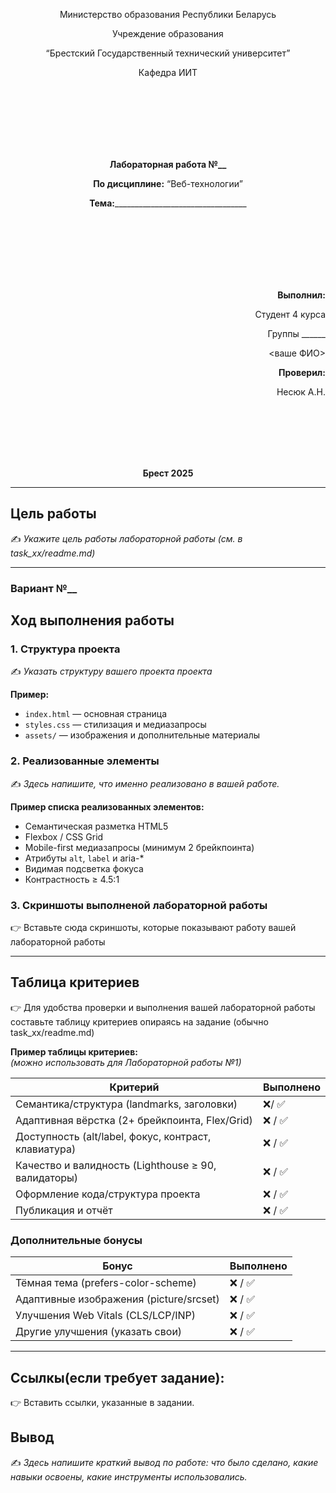 <p align="center">Министерство образования Республики Беларусь</p>
<p align="center">Учреждение образования</p>
<p align="center">“Брестский Государственный технический университет”</p>
<p align="center">Кафедра ИИТ</p>
<br><br><br><br><br><br>
<p align="center"><strong>Лабораторная работа №__</strong></p>
<p align="center"><strong>По дисциплине:</strong> “Веб-технологии”</p>
<p align="center"><strong>Тема:</strong>_________________________________</p>
<br><br><br><br><br><br>
<p align="right"><strong>Выполнил:</strong></p>
<p align="right">Студент 4 курса</p>
<p align="right">Группы ______</p>
<p align="right"><ваше ФИО></p>
<p align="right"><strong>Проверил:</strong></p>
<p align="right">Несюк А.Н.</p>
<br><br><br><br><br>
<p align="center"><strong>Брест 2025</strong></p>

---

## Цель работы

✍️ *Укажите цель работы лабораторной работы
(см. в task_xx/readme.md)* 

---

### Вариант №__

## Ход выполнения работы

### 1. Структура проекта

✍️ *Указать структуру вашего проекта проекта* 

<strong>Пример:</strong>

- `index.html` — основная страница  
- `styles.css` — стилизация и медиазапросы  
- `assets/` — изображения и дополнительные материалы  

### 2. Реализованные элементы
✍️ *Здесь напишите, что именно реализовано в вашей работе.*  

<strong>Пример списка реализованных элементов:</strong> 

- Семантическая разметка HTML5  
- Flexbox / CSS Grid  
- Mobile-first медиазапросы (минимум 2 брейкпоинта)  
- Атрибуты `alt`, `label` и aria-*  
- Видимая подсветка фокуса  
- Контрастность ≥ 4.5:1  

### 3. Скриншоты выполненой лабораторной работы

👉 Вставьте сюда скриншоты, которые показывают работу вашей лабораторной работы

 

---


## Таблица критериев

👉 Для удобства проверки и выполнения вашей лабораторной работы составьте таблицу критериев опираясь на задание (обычно task_xx/readme.md)


<strong>Пример таблицы критериев:<br></strong>
*(можно использовать для Лабораторной работы №1)*

| Критерий                                | Выполнено |
|------------------------------------------|-----------|
| Семантика/структура (landmarks, заголовки) | ❌/ ✅ |
| Адаптивная вёрстка (2+ брейкпоинта, Flex/Grid) | ❌ / ✅ |
| Доступность (alt/label, фокус, контраст, клавиатура) | ❌ / ✅ |
| Качество и валидность (Lighthouse ≥ 90, валидаторы) | ❌ / ✅ |
| Оформление кода/структура проекта        | ❌ / ✅ |
| Публикация и отчёт                       | ❌ / ✅ |

### Дополнительные бонусы 

| Бонус                                     | Выполнено |
|-------------------------------------------|-----------|
| Тёмная тема (prefers-color-scheme)        | ❌ / ✅ |
| Адаптивные изображения (picture/srcset)   | ❌ / ✅ |
| Улучшения Web Vitals (CLS/LCP/INP)        | ❌ / ✅ |
| Другие улучшения (указать свои)           | ❌ / ✅ |

---

##  Ссылкы(если требует задание):

👉 Вставить ссылки, указанные в задании.

## Вывод

✍️ *Здесь напишите краткий вывод по работе: что было сделано, какие навыки освоены, какие инструменты использовались.*  
